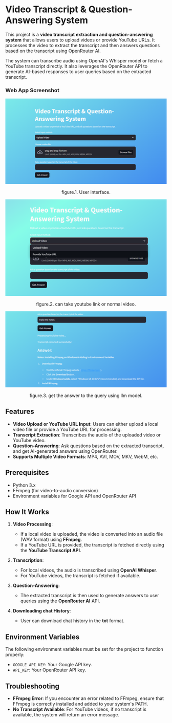 # **Video Transcript & Question-Answering System**

This project is a **video transcript extraction and question-answering system** that allows users to upload videos or provide YouTube URLs. It processes the video to extract the transcript and then answers questions based on the transcript using OpenRouter AI.

The system can transcribe audio using OpenAI's Whisper model or fetch a YouTube transcript directly. It also leverages the OpenRouter API to generate AI-based responses to user queries based on the extracted transcript.
### Web App Screenshot
![front page](exmaple_images/Screenshot%202025-03-12%20150528.png)
<p align="center">
    figure.1. User interface.
</p>

![front_page_1](exmaple_images/Screenshot%202025-03-12%20150541.png)
<p align="center">
    figure.2. can take youtube link or normal video.
</p>

![front_page_2](exmaple_images/Screenshot%202025-03-12%20151714.png)
 
<p align="center">
    figure.3. get the answer to the query using llm model.
</p>

## Features

- **Video Upload or YouTube URL Input**: Users can either upload a local video file or provide a YouTube URL for processing.
- **Transcript Extraction**: Transcribes the audio of the uploaded video or YouTube video.
- **Question-Answering**: Ask questions based on the extracted transcript, and get AI-generated answers using OpenRouter.
- **Supports Multiple Video Formats**: MP4, AVI, MOV, MKV, WebM, etc.

## Prerequisites

- Python 3.x
- FFmpeg (for video-to-audio conversion)
- Environment variables for Google API and OpenRouter API

## How It Works

1. **Video Processing**:
    - If a local video is uploaded, the video is converted into an audio file (WAV format) using **FFmpeg**.
    - If a YouTube URL is provided, the transcript is fetched directly using the **YouTube Transcript API**.

2. **Transcription**:
    - For local videos, the audio is transcribed using **OpenAI Whisper**.
    - For YouTube videos, the transcript is fetched if available.

3. **Question-Answering**:
    - The extracted transcript is then used to generate answers to user queries using the **OpenRouter AI** API.
      
4. **Downloading chat History**:
    - User can download chat history in the **txt** format.
   

## Environment Variables

The following environment variables must be set for the project to function properly:

- `GOOGLE_API_KEY`: Your Google API key.
- `API_KEY`: Your OpenRouter API key.

## Troubleshooting

- **FFmpeg Error**: If you encounter an error related to FFmpeg, ensure that FFmpeg is correctly installed and added to your system's PATH.
- **No Transcript Available**: For YouTube videos, if no transcript is available, the system will return an error message.



